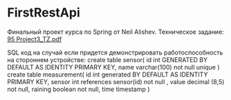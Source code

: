 # FirstRestApi
Финальный проект курса по Spring от Neil Alishev.
Техническое задание:
[95 Project3_TZ.pdf](https://github.com/svnzh1k/FirstRestApi/files/12702239/95.Project3_TZ.pdf)

SQL код на случай если придется демонстрировать работоспособность на стороннем устройстве:
create table sensor(
    id int GENERATED BY DEFAULT AS IDENTITY PRIMARY KEY,
    name varchar(100) not null unique
)
create table measurement(
    id int generated BY DEFAULT AS IDENTITY PRIMARY KEY, 
    sensor int references sensor(id) not null ,
    value decimal (8,5) not null,
    raining boolean not null,
    time timestamp
)
